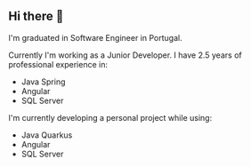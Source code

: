 ## Hi there 👋

I'm graduated in Software Engineer in Portugal.

Currently I'm working as a Junior Developer. 
I have 2.5 years of professional experience in:
- Java Spring
- Angular
- SQL Server

I'm currently developing a personal project while using:
- Java Quarkus
- Angular
- SQL Server

<!--
**nunomeira8/nunomeira8** is a ✨ _special_ ✨ repository because its `README.md` (this file) appears on your GitHub profile.

Here are some ideas to get you started:

- 🔭 I’m currently working on ...
- 🌱 I’m currently learning ...
- 👯 I’m looking to collaborate on ...
- 🤔 I’m looking for help with ...
- 💬 Ask me about ...
- 📫 How to reach me: ...
- 😄 Pronouns: ...
- ⚡ Fun fact: ...
-->

